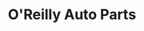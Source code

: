---
title: "O'Reilly Auto Parts"
url: /lincoln/oreilly-auto-parts-north-48th-street/
shop: car parts
---